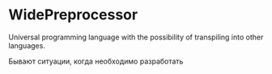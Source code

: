 # WidePreprocessor
Universal programming language with the possibility of transpiling into other languages.

Бывают ситуации, когда необходимо разработать 

